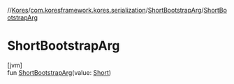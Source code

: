 //[Kores](../../../index.md)/[com.koresframework.kores.serialization](../index.md)/[ShortBootstrapArg](index.md)/[ShortBootstrapArg](-short-bootstrap-arg.md)

# ShortBootstrapArg

[jvm]\
fun [ShortBootstrapArg](-short-bootstrap-arg.md)(value: [Short](https://kotlinlang.org/api/latest/jvm/stdlib/kotlin/-short/index.html))

